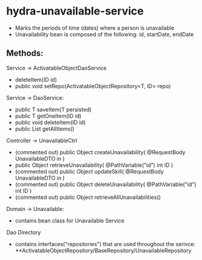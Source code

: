 # hydra-unavailable-service
* Marks the periods of time (dates) where a person is unavailable
* Unavailability bean is composed of the following: id, startDate, endDate

## Methods:
Service -> ActivatableObjectDaoService
* deleteItem(ID id)
* public void setRepo(ActivatableObjectRepository<T, ID> repo)

Service -> DaoService:
* public T saveItem(T persisted)
* public T getOneItem(ID id)
* public void deleteItem(ID id)
* public List<T> getAllItems()


Controller -> UnavailableCtrl
* (commented out) public Object createUnavailability( @RequestBody UnavailableDTO in )
* public Object retrieveUnavailability( @PathVariable("id") int ID )
* (commented out) public Object updateSkill( @RequestBody UnavailableDTO in )
* (commented out) public Object deleteUnavailability( @PathVariable("id") int ID )
* (commented out) public Object retrieveAllUnavailabilities()

Domain -> Unavailable:
* contains bean class for Unavailable Service

Dao Directory
* contains interfaces("repositories") that are used throughout the serivce: 
**ActivatableObjectRepository/BaseRepository/UnavailableRepository

